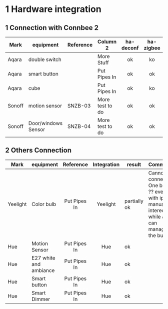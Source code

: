 # 1 Hardware integration
## 1 Connection with Connbee 2
| Mark    | equipment           | Reference | Column 2        | ha-deconf | ha-zigbee  
| -       | -                   | -         | -               | :-:       | :-:        
| Aqara   | double switch       |           | More Stuff      | ok | ko | 
| Aqara   | smart button        |           | Put Pipes In    | ok | ok |
| Aqara   | cube                |           | Put Pipes In    | ok | ko |
| Sonoff  | motion sensor       | SNZB-03   | More test to do | ok | ok |
| Sonoff  | Door/windows Sensor | SNZB-04   | More test to do | ok | ok |


## 2 Others Connection
| Mark     | equipment              | Reference    | Integration | result   | Comments
| -        | -                      | :-:          | :-:         | -        | -
| Yeelight | Color bulb             | Put Pipes In | Yeelight | partially ok | Cannot connect on One bulb ?? even with ip manually intered,  while alexa can manage the bulb
| Hue      | Motion Sensor          | Put Pipes In | Hue  | ok     |
| Hue      | E27 white and ambiance | Put Pipes In | Hue  | ok     |
| Hue      | Smart button           | Put Pipes In | Hue  | ok     |
| Hue      | Smart Dimmer           | Put Pipes In | Hue  | ok     |


